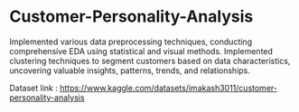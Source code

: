 # Customer-Personality-Analysis

Implemented various data preprocessing techniques, conducting
comprehensive EDA using statistical and visual methods. Implemented clustering techniques to segment
customers based on data characteristics, uncovering valuable insights, patterns, trends, and relationships.

Dataset link : https://www.kaggle.com/datasets/imakash3011/customer-personality-analysis
